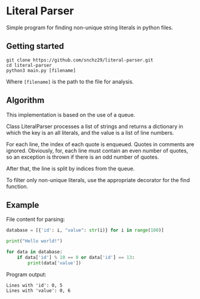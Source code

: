 # Literal Parser

Simple program for finding non-unique string literals in python files.

## Getting started

```
git clone https://github.com/snchz29/literal-parser.git
cd literal-parser
python3 main.py [filename]
```

Where `[filename]` is the path to the file for analysis.

## Algorithm

This implementation is based on the use of a queue. 

Class LiteralParser processes a list of strings and returns a dictionary in which the key is an all literals, and the value is a list of line numbers.

For each line, the index of each quote is enqueued.
Quotes in comments are ignored.
Obviously, for, each line must contain an even number of quotes, so an exception is thrown if there is an odd number of quotes.

After that, the line is split by indices from the queue.

To filter only non-unique literals, use the appropriate decorator for the find function.

## Example

File content for parsing:

```python
database = [{'id': i, "value": str(i)} for i in range(100)]

print("Hello world!")

for data in database:
    if data['id'] % 10 == 0 or data['id'] == 13:
        print(data['value'])
```

Program output:

```
Lines with 'id': 0, 5
Lines with 'value': 0, 6
```